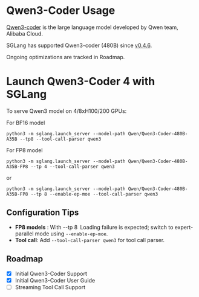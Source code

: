 # Qwen3-Coder Usage
[Qwen3-coder](https://github.com/QwenLM/Qwen3) is the large language model developed by Qwen team, Alibaba Cloud.

SGLang has supported Qwen3-coder (480B) since [v0.4.6](https://github.com/sgl-project/sglang/releases/tag/v0.4.6).

Ongoing optimizations are tracked in Roadmap. 

# Launch Qwen3-Coder 4 with SGLang
To serve Qwen3 model on 4/8xH100/200 GPUs:

For BF16 model
```
python3 -m sglang.launch_server --model-path Qwen/Qwen3-Coder-480B-A35B --tp8 --tool-call-parser qwen3
```

For FP8 model
```
python3 -m sglang.launch_server --model-path Qwen/Qwen3-Coder-480B-A35B-FP8 --tp 4 --tool-call-parser qwen3
```
or
```
python3 -m sglang.launch_server --model-path Qwen/Qwen3-Coder-480B-A35B-FP8 --tp 8 --enable-ep-moe --tool-call-parser qwen3
```

## Configuration Tips
* **FP8 models** : With --tp 8 Loading failure is expected; switch to expert-parallel mode using ```--enable-ep-moe```.
* **Tool call**: Add ```--tool-call-parser qwen3``` for tool call parser. 

## Roadmap
* [x] Initial Qwen3-Coder Support
* [x] Initial Qwen3-Coder User Guide
* [ ] Streaming Tool Call Support
